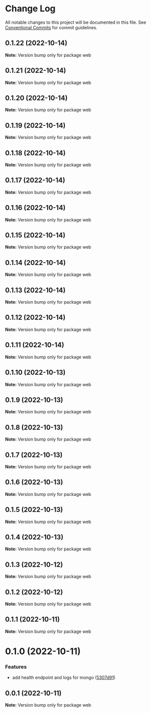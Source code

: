 # Change Log

All notable changes to this project will be documented in this file.
See [Conventional Commits](https://conventionalcommits.org) for commit guidelines.

## 0.1.22 (2022-10-14)

**Note:** Version bump only for package web





## 0.1.21 (2022-10-14)

**Note:** Version bump only for package web





## 0.1.20 (2022-10-14)

**Note:** Version bump only for package web





## 0.1.19 (2022-10-14)

**Note:** Version bump only for package web





## 0.1.18 (2022-10-14)

**Note:** Version bump only for package web





## 0.1.17 (2022-10-14)

**Note:** Version bump only for package web





## 0.1.16 (2022-10-14)

**Note:** Version bump only for package web





## 0.1.15 (2022-10-14)

**Note:** Version bump only for package web





## 0.1.14 (2022-10-14)

**Note:** Version bump only for package web





## 0.1.13 (2022-10-14)

**Note:** Version bump only for package web





## 0.1.12 (2022-10-14)

**Note:** Version bump only for package web





## 0.1.11 (2022-10-14)

**Note:** Version bump only for package web





## 0.1.10 (2022-10-13)

**Note:** Version bump only for package web





## 0.1.9 (2022-10-13)

**Note:** Version bump only for package web





## 0.1.8 (2022-10-13)

**Note:** Version bump only for package web





## 0.1.7 (2022-10-13)

**Note:** Version bump only for package web





## 0.1.6 (2022-10-13)

**Note:** Version bump only for package web





## 0.1.5 (2022-10-13)

**Note:** Version bump only for package web





## 0.1.4 (2022-10-13)

**Note:** Version bump only for package web





## 0.1.3 (2022-10-12)

**Note:** Version bump only for package web





## 0.1.2 (2022-10-12)

**Note:** Version bump only for package web





## 0.1.1 (2022-10-11)

**Note:** Version bump only for package web





# 0.1.0 (2022-10-11)


### Features

* add health endpoint and logs for mongo ([5307d91](https://github.com/rondymesquita/master-canvas/commit/5307d91c85b5ef6cc5aad7ec5752593dfa154591))





## 0.0.1 (2022-10-11)

**Note:** Version bump only for package web
